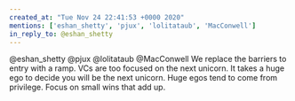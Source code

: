 ```yaml
---
created_at: "Tue Nov 24 22:41:53 +0000 2020"
mentions: ['eshan_shetty', 'pjux', 'lolitataub', 'MacConwell']
in_reply_to: @eshan_shetty
---
```


@eshan_shetty @pjux @lolitataub @MacConwell We replace the barriers to entry with a ramp. VCs are too focused on the next unicorn.  It takes a huge ego to decide you will be the next unicorn. Huge egos tend to come from privilege. Focus on small wins that add up.